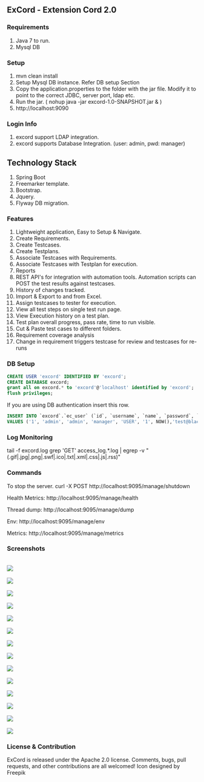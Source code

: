 ## ExCord - Extension Cord 2.0

### Requirements

1. Java 7 to run.
2. Mysql DB

### Setup

1. mvn clean install
2. Setup Mysql DB instance. Refer DB setup Section
2. Copy the application.properties to the folder with the jar file. Modify it to point to the correct JDBC, server port, ldap etc.
3. Run the jar. ( nohup java -jar excord-1.0-SNAPSHOT.jar & )
4. http://localhost:9090


### Login Info
1. excord support LDAP integration.
2. excord supports Database Integration. (user: admin, pwd: manager)

## Technology Stack

1. Spring Boot
2. Freemarker template.
3. Bootstrap.
4. Jquery.
5. Flyway DB migration.


### Features

1. Lightweight application, Easy to Setup & Navigate.
2. Create Requirements.
3. Create Testcases.
4. Create Testplans.
5. Associate Testcases with Requirements.
5. Associate Testcases with Testplan for execution.
6. Reports
7. REST API's for integration with automation tools. Automation scripts can POST the test results against testcases.
8. History of changes tracked.
9. Import & Export to and from Excel.
10. Assign testcases to tester for execution.
11. View all test steps on single test run page.
12. View Execution history on a test plan.
13. Test plan overall progress, pass rate, time to run visible.
14. Cut & Paste test cases to different folders.
15. Requirement coverage analysis
16. Change in requirement triggers testcase for review and testcases for re-runs



### DB Setup

```sql
CREATE USER 'excord' IDENTIFIED BY 'excord';
CREATE DATABASE excord;
grant all on excord.* to 'excord'@'localhost' identified by 'excord';
flush privileges;
```

If you are using DB authentication insert this row.

```sql
INSERT INTO `excord`.`ec_user` (`id`, `username`, `name`, `password`, `role`, `enabled`, `created_date`,`email`) 
VALUES ('1', 'admin', 'admin', 'manager', 'USER', '1', NOW(),'test@blackhole.com');
```
### Log Monitoring
tail -f excord.log
grep 'GET' access_log.*.log | egrep -v "(.gif|.jpg|.png|.swf|.ico|.txt|.xml|.css|.js|.rss)"

### Commands

To stop the server.
curl -X POST http://localhost:9095/manage/shutdown

Health Metrics:
http://localhost:9095/manage/health

Thread dump:
http://localhost:9095/manage/dump

Env:
http://localhost:9095/manage/env

Metrics:
http://localhost:9095/manage/metrics

### Screenshots

<br/>
<img src="https://raw.github.com/DeemOpen/excord/master/images/excord-db.png"/>
<br/>


<br/>
<img src="https://raw.github.com/DeemOpen/excord/master/images/excord-1.png"/>
<br/>

<br/>
<img src="https://raw.github.com/DeemOpen/excord/master/images/excord-2.png"/>
<br/>


<br/>
<img src="https://raw.github.com/DeemOpen/excord/master/images/excord-3.png"/>
<br/>

<br/>
<img src="https://raw.github.com/DeemOpen/excord/master/images/excord-4.png"/>
<br/>

<br/>
<img src="https://raw.github.com/DeemOpen/excord/master/images/excord-5.png"/>
<br/>

<br/>
<img src="https://raw.github.com/DeemOpen/excord/master/images/excord-6.png"/>
<br/>

<br/>
<img src="https://raw.github.com/DeemOpen/excord/master/images/excord-7.png"/>
<br/>

<br/>
<img src="https://raw.github.com/DeemOpen/excord/master/images/excord-8.png"/>
<br/>

<br/>
<img src="https://raw.github.com/DeemOpen/excord/master/images/excord-9.png"/>
<br/>

<br/>
<img src="https://raw.github.com/DeemOpen/excord/master/images/excord-10.png"/>
<br/>

<br/>
<img src="https://raw.github.com/DeemOpen/excord/master/images/excord-11.png"/>
<br/>

<br/>
<img src="https://raw.github.com/DeemOpen/excord/master/images/excord-12.png"/>
<br/>

<br/>
<img src="https://raw.github.com/DeemOpen/excord/master/images/excord-13.png"/>
<br/>

### License & Contribution

ExCord is released under the Apache 2.0 license. Comments, bugs, pull requests, and other contributions are all welcomed!
Icon designed by Freepik